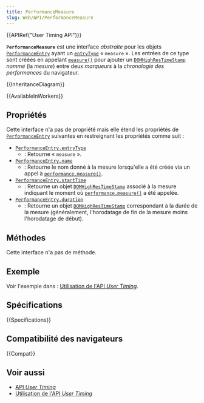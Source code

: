 ```yaml
---
title: PerformanceMeasure
slug: Web/API/PerformanceMeasure
---
```


{{APIRef("User Timing API")}}

**`PerformanceMeasure`** est une interface _abstraite_ pour les objets [`PerformanceEntry`](/fr/docs/Web/API/PerformanceEntry) ayant un [`entryType`](/fr/docs/Web/API/PerformanceEntry/entryType) « `measure` ». Les entrées de ce type sont créées en appelant [`measure()`](/fr/docs/Web/API/Performance/measure) pour ajouter un [`DOMHighResTimeStamp`](/fr/docs/Web/API/DOMHighResTimeStamp) _nommé_ (la _mesure_) entre deux _marqueurs_ à la _chronologie des performances_ du navigateur.

{{InheritanceDiagram}}

{{AvailableInWorkers}}

## Propriétés

Cette interface n'a pas de propriété mais elle étend les propriétés de [`PerformanceEntry`](/fr/docs/Web/API/PerformanceEntry) suivantes en restreignant les propriétés comme suit :

- [`PerformanceEntry.entryType`](/fr/docs/Web/API/PerformanceEntry.entryType)
  - : Retourne « `measure` ».
- [`PerformanceEntry.name`](/fr/docs/Web/API/PerformanceEntry.name)
  - : Retourne le nom donné à la mesure lorsqu'elle a été créée via un appel à [`performance.measure()`](</fr/docs/Web/API/Performance/measure()>).
- [`PerformanceEntry.startTime`](/fr/docs/Web/API/PerformanceEntry.startTime)
  - : Retourne un objet [`DOMHighResTimeStamp`](/fr/docs/Web/API/DOMHighResTimeStamp) associé à la mesure indiquant le moment où [`performance.measure()`](</fr/docs/Web/API/Performance/measure()>) a été appelée.
- [`PerformanceEntry.duration`](/fr/docs/Web/API/PerformanceEntry.duration)
  - : Retourne un objet [`DOMHighResTimeStamp`](/fr/docs/Web/API/DOMHighResTimeStamp) correspondant à la durée de la mesure (généralement, l'horodatage de fin de la mesure moins l'horodatage de début).

## Méthodes

Cette interface n'a pas de méthode.

## Exemple

Voir l'exemple dans : [Utilisation de l'API _User Timing_](/fr/docs/Web/API/User_Timing_API/Using_the_User_Timing_API).

## Spécifications

{{Specifications}}

## Compatibilité des navigateurs

{{Compat}}

## Voir aussi

- [API _User Timing_](/fr/docs/Web/API/User_Timing_API)
- [Utilisation de l'API _User Timing_](/fr/docs/Web/API/User_Timing_API/Using_the_User_Timing_API)
